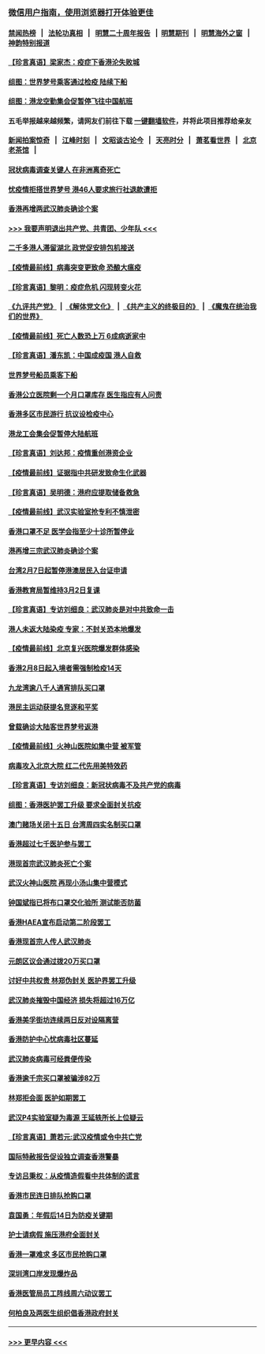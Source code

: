 ### [微信用户指南，使用浏览器打开体验更佳](https://github.com/gfw-breaker/banned-news1/blob/master/indexes/wechat-guide.md?t=0)
#### [禁闻热榜](热点新闻.md?t=0)  &nbsp;&nbsp;|&nbsp;&nbsp; [法轮功真相](https://github.com/gfw-breaker/truth/blob/master/README.md?t=0) &nbsp;&nbsp;|&nbsp;&nbsp; [明慧二十周年报告](https://github.com/gfw-breaker/mh-reports/blob/master/README.md?t=0) &nbsp;&nbsp;|&nbsp;&nbsp;[明慧期刊](https://github.com/gfw-breaker/mh-qikan) &nbsp;&nbsp;|&nbsp;&nbsp; [明慧海外之窗](https://github.com/gfw-breaker/mh-news/blob/master/README.md?t=0) &nbsp;&nbsp;|&nbsp;&nbsp; [神韵特别报道](https://github.com/gfw-breaker/mh-news/blob/master/shenyun.md?t=0)
#### [【珍言真语】梁家杰：疫症下香港沦失败城](../pages/nsc415/n11861588.md?t=02120644) 
#### [组图：世界梦号乘客通过检疫 陆续下船](../pages/nsc415/n11858302.md?t=02120644) 
#### [组图：港龙空勤集会促暂停飞往中国航班](../pages/nsc415/n11858190.md?t=02120644) 
#### 五毛举报越来越频繁，请网友们前往下载 [一键翻墙软件](https://github.com/gfw-breaker/ssr-accounts)，并将此项目推荐给亲友
#### [新闻拍案惊奇](https://github.com/gfw-breaker/banned-news1/blob/master/pages/link4.md) &nbsp;&nbsp;|&nbsp;&nbsp; [江峰时刻](https://github.com/gfw-breaker/banned-news1/blob/master/pages/link4.md) &nbsp;&nbsp;|&nbsp;&nbsp; [文昭谈古论今](https://github.com/gfw-breaker/banned-news1/blob/master/pages/link4.md) &nbsp;&nbsp;|&nbsp;&nbsp; [天亮时分](https://github.com/gfw-breaker/banned-news1/blob/master/pages/link4.md) &nbsp;&nbsp;|&nbsp;&nbsp; [萧茗看世界](https://github.com/gfw-breaker/banned-news1/blob/master/pages/link4.md) &nbsp;&nbsp;|&nbsp;&nbsp; [北京老茶馆](https://github.com/gfw-breaker/banned-news1/blob/master/pages/link4.md) &nbsp;&nbsp;|&nbsp;&nbsp; 
#### [冠状病毒调查关键人 在非洲离奇死亡](../pages/nsc415/n11859798.md?t=02120644) 
#### [忧疫情拒搭世界梦号 港46人要求旅行社退款遭拒](../pages/nsc415/n11859849.md?t=02120644) 
#### [香港再增两武汉肺炎确诊个案](../pages/nsc415/n11859833.md?t=02120644) 
#### [>>> 我要声明退出共产党、共青团、少年队 <<<](https://github.com/begood0513/goodnews/blob/master/quit/letter.md) 
#### [二千多港人滞留湖北 政党促安排包机接送](../pages/nsc415/n11859831.md?t=02120644) 
#### [【疫情最前线】病毒突变更致命 恐酿大瘟疫](../pages/nsc415/n11859604.md?t=02120644) 
#### [【珍言真语】黎明：疫症危机 闪现转变火花](../pages/nsc415/n11859199.md?t=02120644) 
#### [《九评共产党》](https://github.com/begood0513/9ping.md/blob/master/README.md) &nbsp;|&nbsp; [《解体党文化》](../../../../jtdwh.md/blob/master/README.md)  &nbsp;|&nbsp; [《共产主义的终极目的》](../../../../gczydzjmd.md/blob/master/README.md) &nbsp;|&nbsp; [《魔鬼在统治我们的世界》](../../../../mgztzwmdsj.md/blob/master/README.md) 
#### [【疫情最前线】死亡人数恐上万 6成病逝家中](../pages/nsc415/n11856687.md?t=02120644) 
#### [【珍言真语】潘东凯：中国成疫国 港人自救](../pages/nsc415/n11856962.md?t=02120644) 
#### [世界梦号船员乘客下船](../pages/nsc415/n11856883.md?t=02120644) 
#### [香港公立医院剩一个月口罩库存 医生指应有人问责](../pages/nsc415/n11856875.md?t=02120644) 
#### [香港多区市民游行 抗议设检疫中心](../pages/nsc415/n11856866.md?t=02120644) 
#### [港龙工会集会促暂停大陆航班](../pages/nsc415/n11856840.md?t=02120644) 
#### [【珍言真语】刘达邦：疫情重创港资企业](../pages/nsc415/n11854274.md?t=02120644) 
#### [【疫情最前线】证据指中共研发致命生化武器](../pages/nsc415/n11853087.md?t=02120644) 
#### [【珍言真语】吴明德：港府应提取储备救急](../pages/nsc415/n11852734.md?t=02120644) 
#### [【疫情最前线】武汉实验室抢专利不慎泄密](../pages/nsc415/n11850310.md?t=02120644) 
#### [香港口罩不足 医学会指至少十诊所暂停业](../pages/nsc415/n11850301.md?t=02120644) 
#### [港再增三宗武汉肺炎确诊个案](../pages/nsc415/n11850328.md?t=02120644) 
#### [台湾2月7日起暂停港澳居民入台证申请](../pages/nsc415/n11850304.md?t=02120644) 
#### [香港教育局暂维持3月2日复课](../pages/nsc415/n11850260.md?t=02120644) 
#### [【珍言真语】专访刘细良：武汉肺炎是对中共致命一击](../pages/nsc415/n11849934.md?t=02120644) 
#### [港人未返大陆染疫 专家：不封关恐本地爆发](../pages/nsc415/n11848021.md?t=02120644) 
#### [【疫情最前线】北京复兴医院爆发群体感染](../pages/nsc415/n11847626.md?t=02120644) 
#### [香港2月8日起入境者需强制检疫14天](../pages/nsc415/n11847658.md?t=02120644) 
#### [九龙湾逾八千人通宵排队买口罩](../pages/nsc415/n11847647.md?t=02120644) 
#### [港民主运动获提名竞逐和平奖](../pages/nsc415/n11847633.md?t=02120644) 
#### [曾载确诊大陆客世界梦号返港](../pages/nsc415/n11847608.md?t=02120644) 
#### [【疫情最前线】火神山医院如集中营 被军管](../pages/nsc415/n11847524.md?t=02120644) 
#### [病毒攻入北京大院 红二代先用美特效药](../pages/nsc415/n11847427.md?t=02120644) 
#### [【珍言真语】专访刘细良：新冠状病毒不及共产党的病毒](../pages/nsc415/n11847164.md?t=02120644) 
#### [组图：香港医护罢工升级 要求全面封关抗疫](../pages/nsc415/n11844107.md?t=02120644) 
#### [澳门赌场关闭十五日 台湾周四实名制买口罩](../pages/nsc415/n11845083.md?t=02120644) 
#### [香港超过七千医护参与罢工](../pages/nsc415/n11845051.md?t=02120644) 
#### [港现首宗武汉肺炎死亡个案](../pages/nsc415/n11844998.md?t=02120644) 
#### [武汉火神山医院 再现小汤山集中营模式](../pages/nsc415/n11844763.md?t=02120644) 
#### [钟国斌指已将布口罩交化验所 测试能否防菌](../pages/nsc415/n11842783.md?t=02120644) 
#### [香港HAEA宣布启动第二阶段罢工](../pages/nsc415/n11842723.md?t=02120644) 
#### [香港现首宗人传人武汉肺炎](../pages/nsc415/n11842766.md?t=02120644) 
#### [元朗区议会通过拨20万买口罩](../pages/nsc415/n11842754.md?t=02120644) 
#### [讨好中共权贵 林郑伪封关 医护界罢工升级](../pages/nsc415/n11842359.md?t=02120644) 
#### [武汉肺炎摧毁中国经济 损失将超过16万亿](../pages/nsc415/n11839723.md?t=02120644) 
#### [香港美孚街坊连续两日反对设隔离营](../pages/nsc415/n11839962.md?t=02120644) 
#### [香港防护中心忧病毒社区蔓延](../pages/nsc415/n11839933.md?t=02120644) 
#### [武汉肺炎病毒可经粪便传染](../pages/nsc415/n11839939.md?t=02120644) 
#### [香港逾千宗买口罩被骗涉82万](../pages/nsc415/n11839914.md?t=02120644) 
#### [林郑拒会面 医护如期罢工](../pages/nsc415/n11839892.md?t=02120644) 
#### [武汉P4实验室疑为毒源 王延轶所长上位疑云](../pages/nsc415/n11835543.md?t=02120644) 
#### [【珍言真语】萧若元:武汉疫情或令中共亡党](../pages/nsc415/n11829394.md?t=02120644) 
#### [国际特赦报告促设独立调查香港警暴](../pages/nsc415/n11833845.md?t=02120644) 
#### [专访吕秉权：从疫情造假看中共体制的谎言](../pages/nsc415/n11833813.md?t=02120644) 
#### [香港市民连日排队抢购口罩](../pages/nsc415/n11833794.md?t=02120644) 
#### [袁国勇：年假后14日为防疫关键期](../pages/nsc415/n11831088.md?t=02120644) 
#### [护士请病假 施压港府全面封关](../pages/nsc415/n11831030.md?t=02120644) 
#### [香港一罩难求 多区市民抢购口罩](../pages/nsc415/n11831002.md?t=02120644) 
#### [深圳湾口岸发现爆炸品](../pages/nsc415/n11828802.md?t=02120644) 
#### [香港医管局员工阵线周六动议罢工](../pages/nsc415/n11828762.md?t=02120644) 
#### [何柏良及两医生组织倡香港政府封关](../pages/nsc415/n11828749.md?t=02120644) 

----
#### [ >>> 更早内容 <<< ](../indexes/nsc415-earlier.md)
